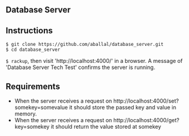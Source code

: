 Database Server
---


Instructions
---

```
$ git clone https://github.com/aballal/database_server.git
$ cd database_server
```

`$ rackup`, then visit 'http://localhost:4000/' in a browser. A message of 'Database Server Tech Test' confirms the server is running.

Requirements
---

* When the server receives a request on http://localhost:4000/set?somekey=somevalue it should store the passed key and value in memory.
* When the server receives a request on http://localhost:4000/get?key=somekey it should return the value stored at somekey
